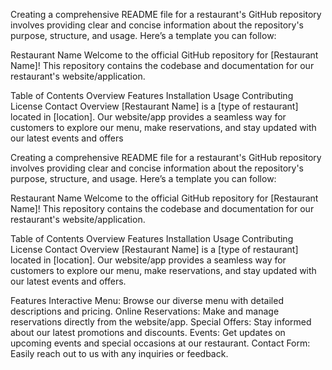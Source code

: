 
Creating a comprehensive README file for a restaurant's GitHub repository involves providing clear and concise information about the repository's purpose, structure, and usage. Here’s a template you can follow:

Restaurant Name
Welcome to the official GitHub repository for [Restaurant Name]! This repository contains the codebase and documentation for our restaurant's website/application.

Table of Contents
Overview
Features
Installation
Usage
Contributing
License
Contact
Overview
[Restaurant Name] is a [type of restaurant] located in [location]. Our website/app provides a seamless way for customers to explore our menu, make reservations, and stay updated with our latest events and offers

Creating a comprehensive README file for a restaurant's GitHub repository involves providing clear and concise information about the repository's purpose, structure, and usage. Here’s a template you can follow:

Restaurant Name
Welcome to the official GitHub repository for [Restaurant Name]! This repository contains the codebase and documentation for our restaurant's website/application.

Table of Contents
Overview
Features
Installation
Usage
Contributing
License
Contact
Overview
[Restaurant Name] is a [type of restaurant] located in [location]. Our website/app provides a seamless way for customers to explore our menu, make reservations, and stay updated with our latest events and offers.

Features
Interactive Menu: Browse our diverse menu with detailed descriptions and pricing.
Online Reservations: Make and manage reservations directly from the website/app.
Special Offers: Stay informed about our latest promotions and discounts.
Events: Get updates on upcoming events and special occasions at our restaurant.
Contact Form: Easily reach out to us with any inquiries or feedback.
